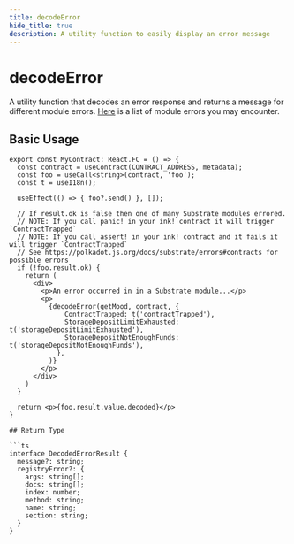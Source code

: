 ```yaml
---
title: decodeError
hide_title: true
description: A utility function to easily display an error message 
---
```


# decodeError

A utility function that decodes an error response and returns a message for different
module errors. [Here](https://polkadot.js.org/docs/substrate/errors#contracts) is a list
of module errors you may encounter.

## Basic Usage

```tsx
export const MyContract: React.FC = () => {
  const contract = useContract(CONTRACT_ADDRESS, metadata);
  const foo = useCall<string>(contract, 'foo');
  const t = useI18n();

  useEffect(() => { foo?.send() }, []);

  // If result.ok is false then one of many Substrate modules errored.
  // NOTE: If you call panic! in your ink! contract it will trigger `ContractTrapped`
  // NOTE: If you call assert! in your ink! contract and it fails it will trigger `ContractTrapped`
  // See https://polkadot.js.org/docs/substrate/errors#contracts for possible errors
  if (!foo.result.ok) {
    return (
      <div>
        <p>An error occurred in in a Substrate module...</p>
        <p>
          {decodeError(getMood, contract, {
              ContractTrapped: t('contractTrapped'),
              StorageDepositLimitExhausted: t('storageDepositLimitExhausted'),
              StorageDepositNotEnoughFunds: t('storageDepositNotEnoughFunds'),
            },
          )}
        </p>
      </div>
    )
  }

  return <p>{foo.result.value.decoded}</p>
}

## Return Type

```ts
interface DecodedErrorResult {
  message?: string;
  registryError?: {
    args: string[];
    docs: string[];
    index: number;
    method: string;
    name: string;
    section: string;
  }
}
```